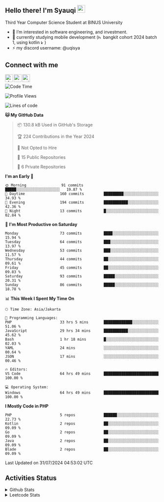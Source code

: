 <h2>Hello there! I'm Syauqi <img src="https://media.giphy.com/media/hvRJCLFzcasrR4ia7z/giphy.gif" width="25px"></h2>
<p>Third Year Computer Science Student at BINUS University</p>
<ul>
  <li>
    👀 I’m interested in software engineering, and investment.
  </li>
  <li>
    🌱 currently studying mobile development (<img width="12px" src="https://storage.googleapis.com/kampusmerdeka_kemdikbud_go_id/mitra/mitra_af66db2e-0997-4f52-9cc0-a14412eeeab9.png" alt="bangkit"> bangkit cohort 2024 batch 1, using kotlin <img width="12px" src="https://upload.wikimedia.org/wikipedia/commons/7/74/Kotlin_Icon.png" alt="kotlin">)
<!--     , and backend development (using GO <img width="12px" src="https://seeklogo.com/images/G/go-logo-046185B647-seeklogo.com.png" alt="golang">) -->
  </li>
<!--   <li>
    📫 Visit my personal website (under develop): <a href="https://about.syauqifrizman.com">about.syauqifrizman.com</a>    
  </li> -->
  <li>
    ⚡ my discord username: @uqisya
  </li>
</ul>

<div>
  <h2>Connect with me</h2>
  <a href="https://about.syauqifrizman.com"><img align="left" width="25px" src="https://cdn-icons-png.flaticon.com/512/2301/2301328.png" alt="about.syauqifrizman | Website"></a>
  <a href="https://linkedin.com/in/syauqifrizman"><img align="left" width="25px" src="https://cdn-icons-png.flaticon.com/512/174/174857.png" alt="syauqifrizman | LinkedIn"></a>
  <a href="https://twitter.com/uqisya_"><img align="left" width="25px" src="https://cdn-icons-png.flaticon.com/512/733/733579.png" alt="uqisya_ | Twitter"></a>
</div>
<be>
<br>
  
<!--START_SECTION:waka-->
![Code Time](http://img.shields.io/badge/Code%20Time-507%20hrs%2037%20mins-blue)

![Profile Views](http://img.shields.io/badge/Profile%20Views-0-blue)

![Lines of code](https://img.shields.io/badge/From%20Hello%20World%20I%27ve%20Written-1.8%20million%20lines%20of%20code-blue)

**🐱 My GitHub Data** 

> 📦 130.8 kB Used in GitHub's Storage 
 > 
> 🏆 224 Contributions in the Year 2024
 > 
> 🚫 Not Opted to Hire
 > 
> 📜 15 Public Repositories 
 > 
> 🔑 6 Private Repositories 
 > 
**I'm an Early 🐤** 

```text
🌞 Morning                91 commits          █████░░░░░░░░░░░░░░░░░░░░   19.87 % 
🌆 Daytime                160 commits         █████████░░░░░░░░░░░░░░░░   34.93 % 
🌃 Evening                194 commits         ███████████░░░░░░░░░░░░░░   42.36 % 
🌙 Night                  13 commits          █░░░░░░░░░░░░░░░░░░░░░░░░   02.84 % 
```
📅 **I'm Most Productive on Saturday** 

```text
Monday                   73 commits          ████░░░░░░░░░░░░░░░░░░░░░   15.94 % 
Tuesday                  64 commits          ███░░░░░░░░░░░░░░░░░░░░░░   13.97 % 
Wednesday                53 commits          ███░░░░░░░░░░░░░░░░░░░░░░   11.57 % 
Thursday                 44 commits          ██░░░░░░░░░░░░░░░░░░░░░░░   09.61 % 
Friday                   45 commits          ██░░░░░░░░░░░░░░░░░░░░░░░   09.83 % 
Saturday                 93 commits          █████░░░░░░░░░░░░░░░░░░░░   20.31 % 
Sunday                   86 commits          █████░░░░░░░░░░░░░░░░░░░░   18.78 % 
```


📊 **This Week I Spent My Time On** 

```text
🕑︎ Time Zone: Asia/Jakarta

💬 Programming Languages: 
PHP                      33 hrs 5 mins       █████████████░░░░░░░░░░░░   51.06 % 
JavaScript               29 hrs 34 mins      ███████████░░░░░░░░░░░░░░   45.62 % 
Bash                     1 hr 18 mins        █░░░░░░░░░░░░░░░░░░░░░░░░   02.03 % 
YAML                     24 mins             ░░░░░░░░░░░░░░░░░░░░░░░░░   00.64 % 
JSON                     17 mins             ░░░░░░░░░░░░░░░░░░░░░░░░░   00.46 % 

🔥 Editors: 
VS Code                  64 hrs 49 mins      █████████████████████████   100.00 % 

💻 Operating System: 
Windows                  64 hrs 49 mins      █████████████████████████   100.00 % 
```

**I Mostly Code in PHP** 

```text
PHP                      5 repos             ██████░░░░░░░░░░░░░░░░░░░   22.73 % 
Kotlin                   2 repos             ██░░░░░░░░░░░░░░░░░░░░░░░   09.09 % 
Go                       2 repos             ██░░░░░░░░░░░░░░░░░░░░░░░   09.09 % 
Java                     2 repos             ██░░░░░░░░░░░░░░░░░░░░░░░   09.09 % 
Blade                    2 repos             ██░░░░░░░░░░░░░░░░░░░░░░░   09.09 % 
```




 Last Updated on 31/07/2024 04:53:02 UTC
<!--END_SECTION:waka-->

<h2>Activities Status</h2>
<details>
  <summary>Github Stats</summary>
  <a href="https://github.com/anuraghazra/github-readme-stats"><img src="https://github-readme-stats.vercel.app/api/top-langs/?username=uqisya&layout=compact&theme=holi" alt="Syauqi Frizman's github stats"></a>
  <a href="https://github.com/anuraghazra/github-readme-stats"><img src="https://github-readme-stats.vercel.app/api?username=uqisya&show_icons=true&hide=stars&count_private=true&theme=holi" height="165"></a>
</details>
<details>
  <summary>Leetcode Stats</summary>
  <img src="https://leetcard.jacoblin.cool/uqisya?ext=heatmap" alt="Leetcode Stats">
</details>
